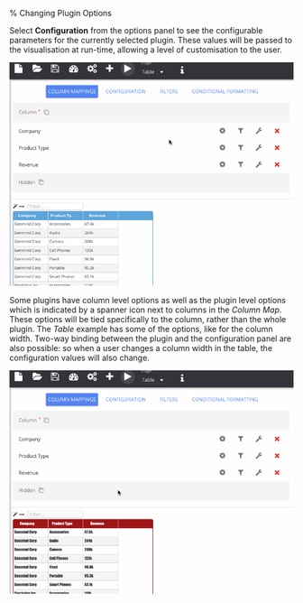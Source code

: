 % Changing Plugin Options

Select **Configuration** from the options panel to see the configurable parameters for the currently selected plugin. These values will be passed to the visualisation at run-time, allowing a level of customisation to the user.

![Plugin Configuration](../../images/tutorials/configuration.gif)

Some plugins have column level options as well as the plugin level options which is indicated by a spanner icon next to columns in the *Column Map*. These options will be tied specifically to the column, rather than the whole plugin. The *Table* example has some of the options, like for the column width. Two-way binding between the plugin and the configuration panel are also possible: so when a user changes a column width in the table, the configuration values will also change.

![Column Configuration](../../images/tutorials/column-config.gif)
